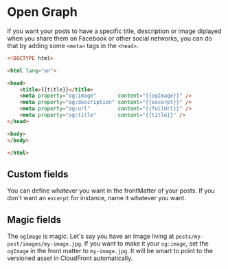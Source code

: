 # Open Graph

If you want your posts to have a specific title, description or image diplayed when you share them on Facebook or other social networks, you can do that by adding some `<meta>` tags in the `<head>`.

```html
<!DOCTYPE html>

<html lang="en">

<head>
    <title>{{title}}</title>
    <meta property="og:image"       content="{{ogImage}}" />
    <meta property="og:description" content="{{excerpt}}" />
    <meta property="og:url"         content="{{fullUrl}}" />
    <meta property="og:title"       content="{{title}}" />
</head>

<body>
</body>

</html>
```

## Custom fields

You can define whatever you want in the frontMatter of your posts. If you don't want an `excerpt` for instance, name it whatever you want.

## Magic fields

The `ogImage` is magic. Let's say you have an image living at `posts/my-post/images/my-image.jpg`. If you want to make it your `og:image`, set the `ogImage` in the front matter to `my-image.jpg`. It will be smart to point to the versioned asset in CloudFront automatically.
